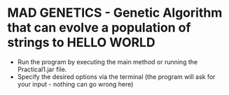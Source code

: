 # MAD GENETICS - Genetic Algorithm that can evolve a population of strings to HELLO WORLD

* Run the program by executing the main method or running the Practical1.jar file. 
* Specify the desired options via the terminal (the program will ask for your input - nothing can go wrong here)